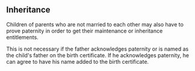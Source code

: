##  Inheritance

Children of parents who are not married to each other may also have to prove
paternity in order to get their maintenance or inheritance entitlements.

This is not necessary if the father acknowledges paternity or is named as the
child's father on the birth certificate. If he acknowledges paternity, he can
agree to have his name added to the birth certificate.  
